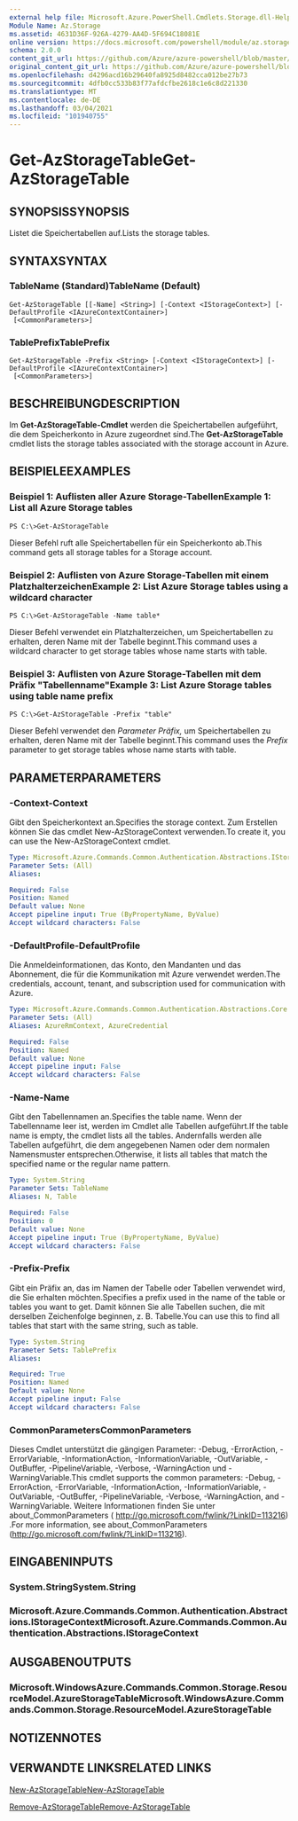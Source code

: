 ```yaml
---
external help file: Microsoft.Azure.PowerShell.Cmdlets.Storage.dll-Help.xml
Module Name: Az.Storage
ms.assetid: 4631D36F-926A-4279-AA4D-5F694C18081E
online version: https://docs.microsoft.com/powershell/module/az.storage/get-azstoragetable
schema: 2.0.0
content_git_url: https://github.com/Azure/azure-powershell/blob/master/src/Storage/Storage.Management/help/Get-AzStorageTable.md
original_content_git_url: https://github.com/Azure/azure-powershell/blob/master/src/Storage/Storage.Management/help/Get-AzStorageTable.md
ms.openlocfilehash: d4296acd16b29640fa8925d8482cca012be27b73
ms.sourcegitcommit: 4dfb0cc533b83f77afdcfbe2618c1e6c8d221330
ms.translationtype: MT
ms.contentlocale: de-DE
ms.lasthandoff: 03/04/2021
ms.locfileid: "101940755"
---
```

# <span data-ttu-id="f78bd-101">Get-AzStorageTable</span><span class="sxs-lookup"><span data-stu-id="f78bd-101">Get-AzStorageTable</span></span>

## <span data-ttu-id="f78bd-102">SYNOPSIS</span><span class="sxs-lookup"><span data-stu-id="f78bd-102">SYNOPSIS</span></span>
<span data-ttu-id="f78bd-103">Listet die Speichertabellen auf.</span><span class="sxs-lookup"><span data-stu-id="f78bd-103">Lists the storage tables.</span></span>

## <span data-ttu-id="f78bd-104">SYNTAX</span><span class="sxs-lookup"><span data-stu-id="f78bd-104">SYNTAX</span></span>

### <span data-ttu-id="f78bd-105">TableName (Standard)</span><span class="sxs-lookup"><span data-stu-id="f78bd-105">TableName (Default)</span></span>
```
Get-AzStorageTable [[-Name] <String>] [-Context <IStorageContext>] [-DefaultProfile <IAzureContextContainer>]
 [<CommonParameters>]
```

### <span data-ttu-id="f78bd-106">TablePrefix</span><span class="sxs-lookup"><span data-stu-id="f78bd-106">TablePrefix</span></span>
```
Get-AzStorageTable -Prefix <String> [-Context <IStorageContext>] [-DefaultProfile <IAzureContextContainer>]
 [<CommonParameters>]
```

## <span data-ttu-id="f78bd-107">BESCHREIBUNG</span><span class="sxs-lookup"><span data-stu-id="f78bd-107">DESCRIPTION</span></span>
<span data-ttu-id="f78bd-108">Im **Get-AzStorageTable-Cmdlet** werden die Speichertabellen aufgeführt, die dem Speicherkonto in Azure zugeordnet sind.</span><span class="sxs-lookup"><span data-stu-id="f78bd-108">The **Get-AzStorageTable** cmdlet lists the storage tables associated with the storage account in Azure.</span></span>

## <span data-ttu-id="f78bd-109">BEISPIELE</span><span class="sxs-lookup"><span data-stu-id="f78bd-109">EXAMPLES</span></span>

### <span data-ttu-id="f78bd-110">Beispiel 1: Auflisten aller Azure Storage-Tabellen</span><span class="sxs-lookup"><span data-stu-id="f78bd-110">Example 1: List all Azure Storage tables</span></span>
```
PS C:\>Get-AzStorageTable
```

<span data-ttu-id="f78bd-111">Dieser Befehl ruft alle Speichertabellen für ein Speicherkonto ab.</span><span class="sxs-lookup"><span data-stu-id="f78bd-111">This command gets all storage tables for a Storage account.</span></span>

### <span data-ttu-id="f78bd-112">Beispiel 2: Auflisten von Azure Storage-Tabellen mit einem Platzhalterzeichen</span><span class="sxs-lookup"><span data-stu-id="f78bd-112">Example 2: List Azure Storage tables using a wildcard character</span></span>
```
PS C:\>Get-AzStorageTable -Name table*
```

<span data-ttu-id="f78bd-113">Dieser Befehl verwendet ein Platzhalterzeichen, um Speichertabellen zu erhalten, deren Name mit der Tabelle beginnt.</span><span class="sxs-lookup"><span data-stu-id="f78bd-113">This command uses a wildcard character to get storage tables whose name starts with table.</span></span>

### <span data-ttu-id="f78bd-114">Beispiel 3: Auflisten von Azure Storage-Tabellen mit dem Präfix "Tabellenname"</span><span class="sxs-lookup"><span data-stu-id="f78bd-114">Example 3: List Azure Storage tables using table name prefix</span></span>
```
PS C:\>Get-AzStorageTable -Prefix "table"
```

<span data-ttu-id="f78bd-115">Dieser Befehl verwendet den *Parameter Präfix,* um Speichertabellen zu erhalten, deren Name mit der Tabelle beginnt.</span><span class="sxs-lookup"><span data-stu-id="f78bd-115">This command uses the *Prefix* parameter to get storage tables whose name starts with table.</span></span>

## <span data-ttu-id="f78bd-116">PARAMETER</span><span class="sxs-lookup"><span data-stu-id="f78bd-116">PARAMETERS</span></span>

### <span data-ttu-id="f78bd-117">-Context</span><span class="sxs-lookup"><span data-stu-id="f78bd-117">-Context</span></span>
<span data-ttu-id="f78bd-118">Gibt den Speicherkontext an.</span><span class="sxs-lookup"><span data-stu-id="f78bd-118">Specifies the storage context.</span></span>
<span data-ttu-id="f78bd-119">Zum Erstellen können Sie das cmdlet New-AzStorageContext verwenden.</span><span class="sxs-lookup"><span data-stu-id="f78bd-119">To create it, you can use the New-AzStorageContext cmdlet.</span></span>

```yaml
Type: Microsoft.Azure.Commands.Common.Authentication.Abstractions.IStorageContext
Parameter Sets: (All)
Aliases:

Required: False
Position: Named
Default value: None
Accept pipeline input: True (ByPropertyName, ByValue)
Accept wildcard characters: False
```

### <span data-ttu-id="f78bd-120">-DefaultProfile</span><span class="sxs-lookup"><span data-stu-id="f78bd-120">-DefaultProfile</span></span>
<span data-ttu-id="f78bd-121">Die Anmeldeinformationen, das Konto, den Mandanten und das Abonnement, die für die Kommunikation mit Azure verwendet werden.</span><span class="sxs-lookup"><span data-stu-id="f78bd-121">The credentials, account, tenant, and subscription used for communication with Azure.</span></span>

```yaml
Type: Microsoft.Azure.Commands.Common.Authentication.Abstractions.Core.IAzureContextContainer
Parameter Sets: (All)
Aliases: AzureRmContext, AzureCredential

Required: False
Position: Named
Default value: None
Accept pipeline input: False
Accept wildcard characters: False
```

### <span data-ttu-id="f78bd-122">-Name</span><span class="sxs-lookup"><span data-stu-id="f78bd-122">-Name</span></span>
<span data-ttu-id="f78bd-123">Gibt den Tabellennamen an.</span><span class="sxs-lookup"><span data-stu-id="f78bd-123">Specifies the table name.</span></span>
<span data-ttu-id="f78bd-124">Wenn der Tabellenname leer ist, werden im Cmdlet alle Tabellen aufgeführt.</span><span class="sxs-lookup"><span data-stu-id="f78bd-124">If the table name is empty, the cmdlet lists all the tables.</span></span>
<span data-ttu-id="f78bd-125">Andernfalls werden alle Tabellen aufgeführt, die dem angegebenen Namen oder dem normalen Namensmuster entsprechen.</span><span class="sxs-lookup"><span data-stu-id="f78bd-125">Otherwise, it lists all tables that match the specified name or the regular name pattern.</span></span>

```yaml
Type: System.String
Parameter Sets: TableName
Aliases: N, Table

Required: False
Position: 0
Default value: None
Accept pipeline input: True (ByPropertyName, ByValue)
Accept wildcard characters: False
```

### <span data-ttu-id="f78bd-126">-Prefix</span><span class="sxs-lookup"><span data-stu-id="f78bd-126">-Prefix</span></span>
<span data-ttu-id="f78bd-127">Gibt ein Präfix an, das im Namen der Tabelle oder Tabellen verwendet wird, die Sie erhalten möchten.</span><span class="sxs-lookup"><span data-stu-id="f78bd-127">Specifies a prefix used in the name of the table or tables you want to get.</span></span>
<span data-ttu-id="f78bd-128">Damit können Sie alle Tabellen suchen, die mit derselben Zeichenfolge beginnen, z. B. Tabelle.</span><span class="sxs-lookup"><span data-stu-id="f78bd-128">You can use this to find all tables that start with the same string, such as table.</span></span>

```yaml
Type: System.String
Parameter Sets: TablePrefix
Aliases:

Required: True
Position: Named
Default value: None
Accept pipeline input: False
Accept wildcard characters: False
```

### <span data-ttu-id="f78bd-129">CommonParameters</span><span class="sxs-lookup"><span data-stu-id="f78bd-129">CommonParameters</span></span>
<span data-ttu-id="f78bd-130">Dieses Cmdlet unterstützt die gängigen Parameter: -Debug, -ErrorAction, -ErrorVariable, -InformationAction, -InformationVariable, -OutVariable, -OutBuffer, -PipelineVariable, -Verbose, -WarningAction und -WarningVariable.</span><span class="sxs-lookup"><span data-stu-id="f78bd-130">This cmdlet supports the common parameters: -Debug, -ErrorAction, -ErrorVariable, -InformationAction, -InformationVariable, -OutVariable, -OutBuffer, -PipelineVariable, -Verbose, -WarningAction, and -WarningVariable.</span></span> <span data-ttu-id="f78bd-131">Weitere Informationen finden Sie unter about_CommonParameters ( http://go.microsoft.com/fwlink/?LinkID=113216) .</span><span class="sxs-lookup"><span data-stu-id="f78bd-131">For more information, see about_CommonParameters (http://go.microsoft.com/fwlink/?LinkID=113216).</span></span>

## <span data-ttu-id="f78bd-132">EINGABEN</span><span class="sxs-lookup"><span data-stu-id="f78bd-132">INPUTS</span></span>

### <span data-ttu-id="f78bd-133">System.String</span><span class="sxs-lookup"><span data-stu-id="f78bd-133">System.String</span></span>

### <span data-ttu-id="f78bd-134">Microsoft.Azure.Commands.Common.Authentication.Abstractions.IStorageContext</span><span class="sxs-lookup"><span data-stu-id="f78bd-134">Microsoft.Azure.Commands.Common.Authentication.Abstractions.IStorageContext</span></span>

## <span data-ttu-id="f78bd-135">AUSGABEN</span><span class="sxs-lookup"><span data-stu-id="f78bd-135">OUTPUTS</span></span>

### <span data-ttu-id="f78bd-136">Microsoft.WindowsAzure.Commands.Common.Storage.ResourceModel.AzureStorageTable</span><span class="sxs-lookup"><span data-stu-id="f78bd-136">Microsoft.WindowsAzure.Commands.Common.Storage.ResourceModel.AzureStorageTable</span></span>

## <span data-ttu-id="f78bd-137">NOTIZEN</span><span class="sxs-lookup"><span data-stu-id="f78bd-137">NOTES</span></span>

## <span data-ttu-id="f78bd-138">VERWANDTE LINKS</span><span class="sxs-lookup"><span data-stu-id="f78bd-138">RELATED LINKS</span></span>

[<span data-ttu-id="f78bd-139">New-AzStorageTable</span><span class="sxs-lookup"><span data-stu-id="f78bd-139">New-AzStorageTable</span></span>](./New-AzStorageTable.md)

[<span data-ttu-id="f78bd-140">Remove-AzStorageTable</span><span class="sxs-lookup"><span data-stu-id="f78bd-140">Remove-AzStorageTable</span></span>](./Remove-AzStorageTable.md)



